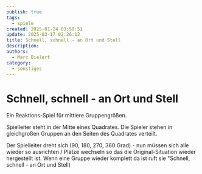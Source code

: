 ```yaml
---
publish: true
tags:
  - spiele
created: 2025-01-24 03:50:51
update: 2025-03-17 02:26:12
title: Schnell, schnell - an Ort und Stell
description: 
authors:
  - Marc Bielert
category:
  - sonstiges
---
```


# Schnell, schnell - an Ort und Stell

Ein Reaktions-Spiel für mittlere Gruppengrößen.

Spielleiter steht in der Mitte eines Quadrates. Die Spieler stehen in gleichgroßen Gruppen an den Seiten des Quadrates verteilt.

Der Spielleiter dreht sich (90, 180, 270, 360 Grad) - nun müssen sich alle wieder so ausrichten / Plätze wechseln so das die Original-Situation wieder hergestellt ist.
Wenn eine Gruppe wieder komplett da ist ruft sie "Schnell, schnell - an Ort und Stell)
